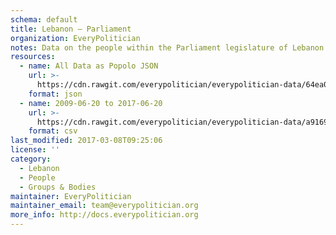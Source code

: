 ```yaml
---
schema: default
title: Lebanon — Parliament
organization: EveryPolitician
notes: Data on the people within the Parliament legislature of Lebanon.
resources:
  - name: All Data as Popolo JSON
    url: >-
      https://cdn.rawgit.com/everypolitician/everypolitician-data/64ea069c5eadecf20b7930ce1df9e6c9c9b12f3a/data/Lebanon/Parliament/ep-popolo-v1.0.json
    format: json
  - name: 2009-06-20 to 2017-06-20
    url: >-
      https://cdn.rawgit.com/everypolitician/everypolitician-data/a916922401bd57be11927638056e2b360b486e38/data/Lebanon/Parliament/term-2009.csv
    format: csv
last_modified: 2017-03-08T09:25:06
license: ''
category:
  - Lebanon
  - People
  - Groups & Bodies
maintainer: EveryPolitician
maintainer_email: team@everypolitician.org
more_info: http://docs.everypolitician.org
---
```

